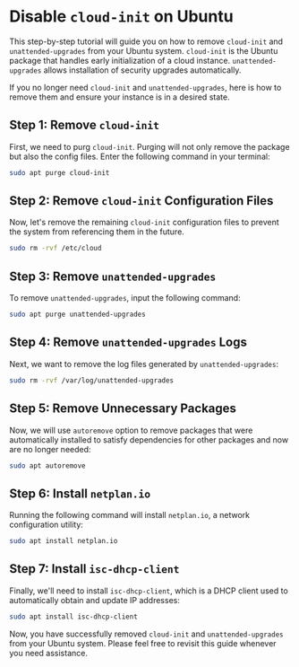 # Disable `cloud-init` on Ubuntu
This step-by-step tutorial will guide you on how to remove `cloud-init` and `unattended-upgrades` from your Ubuntu system. `cloud-init` is the Ubuntu package that handles early initialization of a cloud instance. `unattended-upgrades` allows installation of security upgrades automatically. 

If you no longer need `cloud-init` and `unattended-upgrades`, here is how to remove them and ensure your instance is in a desired state.

## Step 1: Remove `cloud-init`
First, we need to purg `cloud-init`. Purging will not only remove the package but also the config files. Enter the following command in your terminal:

```bash
sudo apt purge cloud-init
```

## Step 2: Remove `cloud-init` Configuration Files
Now, let's remove the remaining `cloud-init` configuration files to prevent the system from referencing them in the future.

```bash
sudo rm -rvf /etc/cloud
```

## Step 3: Remove `unattended-upgrades`
To remove `unattended-upgrades`, input the following command:

```bash
sudo apt purge unattended-upgrades
```

## Step 4: Remove `unattended-upgrades` Logs
Next, we want to remove the log files generated by `unattended-upgrades`:

```bash
sudo rm -rvf /var/log/unattended-upgrades
```

## Step 5: Remove Unnecessary Packages
Now, we will use `autoremove` option to remove packages that were automatically installed to satisfy dependencies for other packages and now are no longer needed:

```bash
sudo apt autoremove
```

## Step 6: Install `netplan.io`
Running the following command will install `netplan.io`, a network configuration utility:

```bash
sudo apt install netplan.io
```

## Step 7: Install `isc-dhcp-client`
Finally, we'll need to install `isc-dhcp-client`, which is a DHCP client used to automatically obtain and update IP addresses:

```bash
sudo apt install isc-dhcp-client
```

Now, you have successfully removed `cloud-init` and `unattended-upgrades` from your Ubuntu system. Please feel free to revisit this guide whenever you need assistance.
